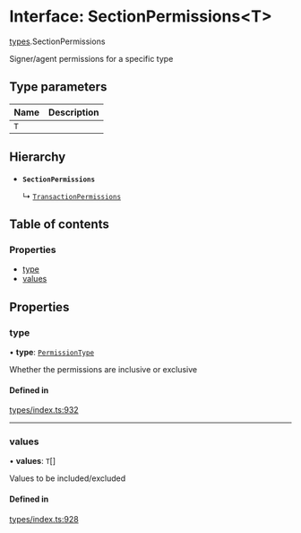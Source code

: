 # Interface: SectionPermissions<T\>

[types](../wiki/types).SectionPermissions

Signer/agent permissions for a specific type

## Type parameters

| Name | Description |
| :------ | :------ |
| `T` |  |

## Hierarchy

- **`SectionPermissions`**

  ↳ [`TransactionPermissions`](../wiki/types.TransactionPermissions)

## Table of contents

### Properties

- [type](../wiki/types.SectionPermissions#type)
- [values](../wiki/types.SectionPermissions#values)

## Properties

### type

• **type**: [`PermissionType`](../wiki/types.PermissionType)

Whether the permissions are inclusive or exclusive

#### Defined in

[types/index.ts:932](https://github.com/PolymeshAssociation/polymesh-sdk/blob/46129005/src/types/index.ts#L932)

___

### values

• **values**: `T`[]

Values to be included/excluded

#### Defined in

[types/index.ts:928](https://github.com/PolymeshAssociation/polymesh-sdk/blob/46129005/src/types/index.ts#L928)
